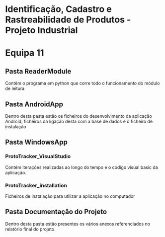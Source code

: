 # Identificação, Cadastro e Rastreabilidade de Produtos - Projeto Industrial
# Equipa 11

## Pasta ReaderModule
Contêm o programa em python que corre todo o funcionamento do módulo de leitura

## Pasta AndroidApp
Dentro desta pasta estão os ficheiros do desenvolvimento da aplicação Android, ficheiros da ligação desta com a base de dados e o ficheiro de instalação

## Pasta WindowsApp

### ProtoTracker_VisualStudio
Contém iterações realizadas ao longo do tempo e o código visual basic da aplicação.

### ProtoTracker_installation
Ficheiros de instalação para utilizar a aplicação no computador

## Pasta Documentação do Projeto
Dentro desta pasta estão presentes os vários anexos referenciados no relatório final do projeto.
